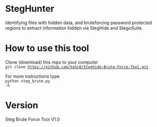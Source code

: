 # StegHunter
Identifying files with hidden data, and bruteforcing password protected regions to extract information hidden via StegHide and StegoSuite.

# How to use this tool
Clone (download) this repo to your computer<br/>
<code>git clone https://github.com/Va5c0/Steghide-Brute-Force-Tool.git</code>

For more instructions type<br/>
<code>python steg_brute.py -h</code>

# Version
Steg Brute Force Tool V1.0
